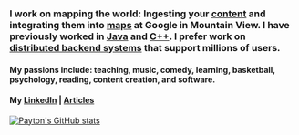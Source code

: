 ### I work on mapping the world: Ingesting your [content](https://blog.google/products/maps/google-maps-101-how-contributed-content-makes-maps-helpful/) and integrating them into [maps](https://www.google.com/maps) at Google in Mountain View. I have previously worked in [Java](https://docs.oracle.com/javase/8/docs/technotes/guides/language/) and [C++](https://cplusplus.com/info/description/). I prefer work on [distributed backend systems](https://www.youtube.com/playlist?list=PLrw6a1wE39_tb2fErI4-WkMbsvGQk9_UB) that support millions of users.

#### My passions include: teaching, music, comedy, learning, basketball, psychology, reading, content creation, and software. 

#### My [LinkedIn](https://www.linkedin.com/in/payton-d-78a7a2171) | [Articles](https://medium.com/@JabariD)

[![Payton's GitHub stats](https://github-readme-stats.vercel.app/api?username=jabarid&count_private=true&theme=cobalt)](https://github.com/anuraghazra/github-readme-stats)
